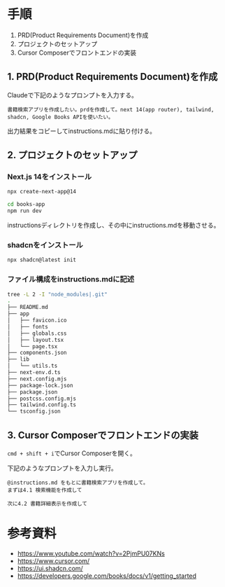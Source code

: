 # 手順

1. PRD(Product Requirements Document)を作成
2. プロジェクトのセットアップ
3. Cursor Composerでフロントエンドの実装

## 1. PRD(Product Requirements Document)を作成

Claudeで下記のようなプロンプトを入力する。

```
書籍検索アプリを作成したい。prdを作成して。next 14(app router), tailwind, shadcn, Google Books APIを使いたい。
```

出力結果をコピーしてinstructions.mdに貼り付ける。

## 2. プロジェクトのセットアップ

### Next.js 14をインストール

```bash
npx create-next-app@14
```

```bash
cd books-app
npm run dev
```

instructionsディレクトリを作成し、その中にinstructions.mdを移動させる。

### shadcnをインストール

```bash
npx shadcn@latest init
```

### ファイル構成をinstructions.mdに記述

```bash
tree -L 2 -I "node_modules|.git"
.
├── README.md
├── app
│   ├── favicon.ico
│   ├── fonts
│   ├── globals.css
│   ├── layout.tsx
│   └── page.tsx
├── components.json
├── lib
│   └── utils.ts
├── next-env.d.ts
├── next.config.mjs
├── package-lock.json
├── package.json
├── postcss.config.mjs
├── tailwind.config.ts
└── tsconfig.json
```

## 3. Cursor Composerでフロントエンドの実装

`cmd + shift + i`でCursor Composerを開く。

下記のようなプロンプトを入力し実行。

```
@instructions.md をもとに書籍検索アプリを作成して。
まずは4.1 検索機能を作成して
```

```
次に4.2 書籍詳細表示を作成して
```

# 参考資料
- https://www.youtube.com/watch?v=2PjmPU07KNs
- https://www.cursor.com/
- https://ui.shadcn.com/
- https://developers.google.com/books/docs/v1/getting_started
